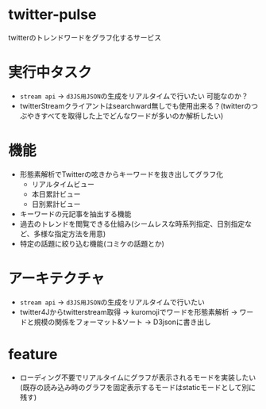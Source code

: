 # twitter-pulse
twitterのトレンドワードをグラフ化するサービス

# 実行中タスク
- `stream api` → `d3JS用JSON`の生成をリアルタイムで行いたい 可能なのか？
- twitterStreamクライアントはsearchward無しでも使用出来る？(twitterのつぶやきすべてを取得した上でどんなワードが多いのか解析したい)

# 機能
- 形態素解析でTwitterの呟きからキーワードを抜き出してグラフ化
  - リアルタイムビュー
  - 本日累計ビュー
  - 日別累計ビュー
- キーワードの元記事を抽出する機能
- 過去のトレンドを閲覧できる仕組み(シームレスな時系列指定、日別指定など、多様な指定方法を用意)
- 特定の話題に絞り込む機能(コミケの話題とか)

# アーキテクチャ
- `stream api` → `d3JS用JSON`の生成をリアルタイムで行いたい
- twitter4Jからtwitterstream取得 → kuromojiでワードを形態素解析 → ワードと規模の関係をフォーマット&ソート → D3jsonに書き出し

# feature
- ローディング不要でリアルタイムにグラフが表示されるモードを実装したい(既存の読み込み時のグラフを固定表示するモードはstaticモードとして別に残す)
